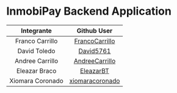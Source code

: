# InmobiPay Backend Application

| Integrante      | Github User |
| :---------------: | :---------------: |
| Franco Carrillo  | [FrancoCarrillo](https://github.com/FrancoCarrillo) |
| David Toledo  | [David5761](https://github.com/David5761) |
| Andree Carrillo  | [AndreeCarrillo](https://github.com/AndreeCarrillo) |
| Eleazar Braco  | [EleazarBT](https://github.com/EleazarBT) |
| Xiomara Coronado  | [xiomaracoronado](https://github.com/xiomaracoronado) |

